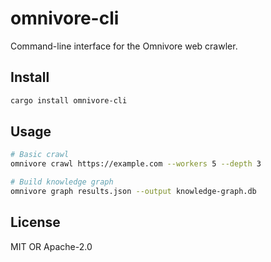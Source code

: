 # omnivore-cli

Command-line interface for the Omnivore web crawler.

## Install

```bash
cargo install omnivore-cli
```

## Usage

```bash
# Basic crawl
omnivore crawl https://example.com --workers 5 --depth 3

# Build knowledge graph
omnivore graph results.json --output knowledge-graph.db
```

## License

MIT OR Apache-2.0
